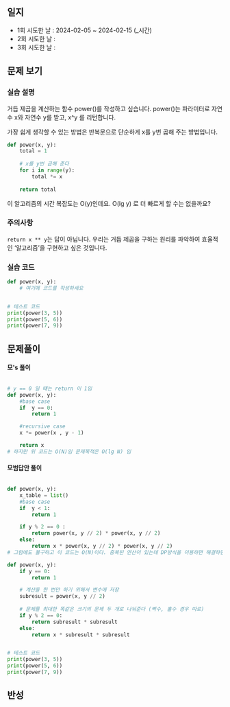 
## 일지
- 1회 시도한 날 : 2024-02-05 ~ 2024-02-15 (_시간)
- 2회 시도한 날 : 
- 3회 시도한 날 : 

## 문제 보기

### 실습 설명
거듭 제곱을 계산하는 함수 power()를 작성하고 싶습니다. power()는 파라미터로 자연수 x와 자연수 y를 받고, x^y 를 리턴합니다.

가장 쉽게 생각할 수 있는 방법은 반복문으로 단순하게 x를 y번 곱해 주는 방법입니다.

```python
def power(x, y):
    total = 1
    
    # x를 y번 곱해 준다
    for i in range(y):
        total *= x
    
    return total
```
이 알고리즘의 시간 복잡도는 O(y)인데요. O(lg y) 로 더 빠르게 할 수는 없을까요?



### 주의사항
`return x ** y`는 답이 아닙니다. 우리는 거듭 제곱을 구하는 원리를 파악하여 효율적인 ‘알고리즘’을 구현하고 싶은 것입니다.
### 실습 코드

```python
def power(x, y):
    # 여기에 코드를 작성하세요


# 테스트 코드
print(power(3, 5))
print(power(5, 6))
print(power(7, 9))
```

## 문제풀이

#### 모's 풀이
```python

# y == 0 일 떄는 return 이 1임
def power(x, y):
    #base case
    if  y == 0:
        return 1

    #recursive case
    x *= power(x , y - 1)

    return x
# 하지만 위 코드는 O(N)임 문제목적은 O(lg N) 임


```

#### 모범답안 풀이
```python

def power(x, y):
    x_table = list()
    #base case
    if  y < 1:
        return 1

    if y % 2 == 0 :
        return power(x, y // 2) * power(x, y // 2)
    else:
        return x * power(x, y // 2) * power(x, y // 2)
# 그럼에도 불구하고 이 코드는 O(N)이다. 중복된 연산이 있는데 DP방식을 이용하면 해결하면 가능함

def power(x, y):
    if y == 0:
        return 1

    # 계산을 한 번만 하기 위해서 변수에 저장
    subresult = power(x, y // 2)
    
    # 문제를 최대한 똑같은 크기의 문제 두 개로 나눠준다 (짝수, 홀수 경우 따로)
    if y % 2 == 0:
        return subresult * subresult
    else:
        return x * subresult * subresult


# 테스트 코드
print(power(3, 5))
print(power(5, 6))
print(power(7, 9))

```


## 반성
